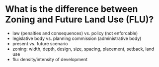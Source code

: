 # What is the difference between Zoning and Future Land Use (FLU)?

- law (penalties and consequences) vs. policy (not enforcable)
- legislative body vs. planning commission (administrative body)
- present vs. future scenario
- zoning: width, depth, design, size, spacing, placement, setback, land use
- flu: density/intensity of development